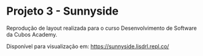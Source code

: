 # Projeto 3 - Sunnyside
Reprodução de layout realizada para o curso Desenvolvimento de Software da Cubos Academy.

Disponível para visualização em: https://sunnyside.lisdrl.repl.co/
